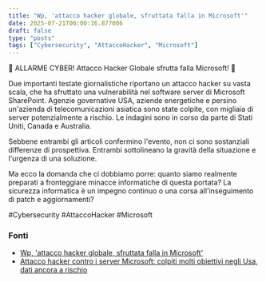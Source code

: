 ```yaml
---
title: "Wp, 'attacco hacker globale, sfruttata falla in Microsoft'"
date: 2025-07-21T06:00:16.877006
draft: false
type: "posts"
tags: ["Cybersecurity", "AttaccoHacker", "Microsoft"]
---
```


🚨 ALLARME CYBER! Attacco Hacker Globale sfrutta falla Microsoft! 🚨

Due importanti testate giornalistiche riportano un attacco hacker su vasta scala, che ha sfruttato una vulnerabilità nel software server di Microsoft SharePoint.  Agenzie governative USA, aziende energetiche e persino un'azienda di telecomunicazioni asiatica sono state colpite, con migliaia di server potenzialmente a rischio.  Le indagini sono in corso da parte di Stati Uniti, Canada e Australia.

Sebbene entrambi gli articoli confermino l'evento, non ci sono sostanziali differenze di prospettiva.  Entrambi sottolineano la gravità della situazione e l'urgenza di una soluzione.

Ma ecco la domanda che ci dobbiamo porre:  quanto siamo realmente preparati a fronteggiare minacce informatiche di questa portata?  La sicurezza informatica è un impegno continuo o una corsa all'inseguimento di patch e aggiornamenti?

#Cybersecurity #AttaccoHacker #Microsoft


### Fonti
- [Wp, 'attacco hacker globale, sfruttata falla in Microsoft'](https://www.ansa.it/sito/notizie/topnews/2025/07/20/wp-attacco-hacker-globale-sfruttata-falla-in-microsoft_41448a72-9106-45d3-8f1e-667c9834ed2b.html)
- [Attacco hacker contro i server Microsoft: colpiti molti obiettivi negli Usa, dati ancora a rischio](https://www.repubblica.it/esteri/2025/07/21/news/hacker_sharepoint_microsoft_allarme-424742848/)
